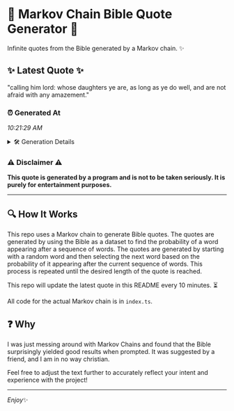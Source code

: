 # 📖 Markov Chain Bible Quote Generator 📖

Infinite quotes from the Bible generated by a Markov chain. ✨

## ✨ Latest Quote ✨
"calling him lord: whose daughters ye are, as long as ye do well, and are not afraid with any amazement."

### ⏰ Generated At
*10:21:29 AM*

<details>
    <summary>🛠️ Generation Details</summary>
    <p>
        <strong>🌱 Seed:</strong> calling<br>
        <strong>🔄 Iterations:</strong> 19<br>
        <strong>📜 Context History:</strong><br>[ calling ]: him<br>[ calling, him ]: lord:<br>[ calling, him, lord: ]: whose<br>[ calling, him, lord:, whose ]: daughters<br>[ calling, him, lord:, whose, daughters ]: ye<br>[ calling, him, lord:, whose, daughters, ye ]: are,<br>[ him, lord:, whose, daughters, ye, are, ]: as<br>[ lord:, whose, daughters, ye, are,, as ]: long<br>[ whose, daughters, ye, are,, as, long ]: as<br>[ daughters, ye, are,, as, long, as ]: ye<br>[ ye, are,, as, long, as, ye ]: do<br>[ are,, as, long, as, ye, do ]: well,<br>[ as, long, as, ye, do, well, ]: and<br>[ long, as, ye, do, well,, and ]: are<br>[ as, ye, do, well,, and, are ]: not<br>[ ye, do, well,, and, are, not ]: afraid<br>[ do, well,, and, are, not, afraid ]: with<br>[ well,, and, are, not, afraid, with ]: any<br>[ and, are, not, afraid, with, any ]: amazement.<br>
    </p>
</details>

### ⚠️ Disclaimer ⚠️
**This quote is generated by a program and is not to be taken seriously. It is purely for entertainment purposes.**

---

## 🔍 How It Works

This repo uses a Markov chain to generate Bible quotes. The quotes are generated by using the Bible as a dataset to find the probability of a word appearing after a sequence of words. The quotes are generated by starting with a random word and then selecting the next word based on the probability of it appearing after the current sequence of words. This process is repeated until the desired length of the quote is reached.

This repo will update the latest quote in this README every 10 minutes. ⏳

All code for the actual Markov chain is in `index.ts`.

## ❓ Why

I was just messing around with Markov Chains and found that the Bible surprisingly yielded good results when prompted. 
It was suggested by a friend, and I am in no way christian.

Feel free to adjust the text further to accurately reflect your intent and experience with the project!

---

*Enjoy*✨
